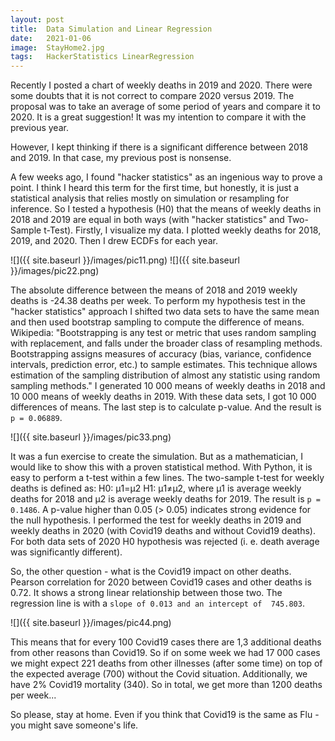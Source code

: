 ```yaml
---
layout: post
title:  Data Simulation and Linear Regression
date:   2021-01-06
image:  StayHome2.jpg
tags:   HackerStatistics LinearRegression
---
```


Recently I posted a chart of weekly deaths in 2019 and 2020. There were some doubts that it is not correct to compare 2020 versus 2019. The proposal was to take an average of some period of years and compare it to 2020. It is a great suggestion! It was my intention to compare it with the previous year.

However, I kept thinking if there is a significant difference between 2018 and 2019. In that case, my previous post is nonsense. 

A few weeks ago, I found "hacker statistics" as an ingenious way to prove a point. I think I heard this term for the first time, but honestly, it is just a statistical analysis that relies mostly on simulation or resampling for inference. 
So I tested a hypothesis (H0) that the means of weekly deaths in 2018 and 2019 are equal in both ways (with "hacker statistics" and Two-Sample t-Test). 
Firstly, I visualize my data. I plotted weekly deaths for 2018, 2019, and 2020. Then I drew ECDFs for each year. 

![]({{ site.baseurl }}/images/pic11.png)
![]({{ site.baseurl }}/images/pic22.png)

The absolute difference between the means of 2018 and 2019 weekly deaths is -24.38 deaths per week. To perform my hypothesis test in the "hacker statistics" approach I shifted two data sets to have the same mean and then used bootstrap sampling to compute the difference of means. 
Wikipedia: "Bootstrapping is any test or metric that uses random sampling with replacement, and falls under the broader class of resampling methods. Bootstrapping assigns measures of accuracy (bias, variance, confidence intervals, prediction error, etc.) to sample estimates. This technique allows estimation of the sampling distribution of almost any statistic using random sampling methods."
I generated 10 000 means of weekly deaths in 2018 and 10 000 means of weekly deaths in 2019. With these data sets, I got 10 000 differences of means. The last step is to calculate p-value. And the result is `p = 0.06889`.  

![]({{ site.baseurl }}/images/pic33.png)

It was a fun exercise to create the simulation. But as a mathematician, I would like to show this with a proven statistical method. With Python, it is easy to perform a t-test within a few lines.
The two-sample t-test for weekly deaths is defined as:
H0:	μ1=μ2
H1:	μ1≠μ2,
where μ1 is average weekly deaths for 2018 and μ2 is average weekly deaths for 2019. The result is `p = 0.1486`. A p-value higher than 0.05 (> 0.05) indicates strong evidence for the null hypothesis.
I performed the test for weekly deaths in 2019 and weekly deaths in 2020 (with Covid19 deaths and without Covid19 deaths). For both data sets of 2020 H0 hypothesis was rejected (i. e. death average was significantly different). 

So, the other question - what is the Covid19 impact on other deaths. Pearson correlation for 2020 between Covid19 cases and other deaths is 0.72. It shows a strong linear relationship between those two. The regression line is with a `slope of 0.013 and an intercept of  745.803`.  

![]({{ site.baseurl }}/images/pic44.png)

This means that for every 100 Covid19 cases there are 1,3 additional deaths from other reasons than Covid19. So if on some week we had 17 000 cases we might expect 221 deaths from other illnesses (after some time) on top of the expected average (700) without the Covid situation. Additionally, we have 2% Covid19 mortality (340). So in total, we get more than 1200 deaths per week...

So please, stay at home. Even if you think that Covid19 is the same as Flu - you might save someone's life. 
